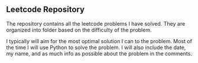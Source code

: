 ## Leetcode Repository

The repository contains all the leetcode problems I have solved. They are organized into folder based on the difficulty of the problem.

I typically will aim for the most optimal solution I can to the problem. Most of the time I will use Python to solve the problem. I will also include the date, my name, and as much info as possible about the problem in the comments.



